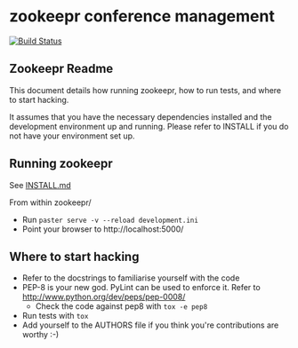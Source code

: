 zookeepr conference management
==============================

[![Build Status](https://travis-ci.org/zookeepr/zookeepr.svg)](https://travis-ci.org/zookeepr/zookeepr)

Zookeepr Readme
---------------

This document details how running zookeepr, how to run tests, and where to start hacking.

It assumes that you have the necessary dependencies installed and the development environment up and running. Please refer to INSTALL if you do not have your environment set up.

Running zookeepr
----------------

See [INSTALL.md](install.md)

From within zookeepr/
 * Run `paster serve -v --reload development.ini`
 * Point your browser to http://localhost:5000/

Where to start hacking
----------------------

 * Refer to the docstrings to familiarise yourself with the code
 * PEP-8 is your new god. PyLint can be used to enforce it. Refer to http://www.python.org/dev/peps/pep-0008/
   * Check the code against pep8 with `tox -e pep8`
 * Run tests with `tox`
 * Add yourself to the AUTHORS file if you think you're contributions are worthy :-)

